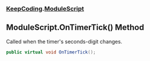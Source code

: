 ### [KeepCoding](KeepCoding.md 'KeepCoding').[ModuleScript](KeepCoding_ModuleScript.md 'KeepCoding.ModuleScript')
## ModuleScript.OnTimerTick() Method
Called when the timer's seconds-digit changes.  
```csharp
public virtual void OnTimerTick();
```
